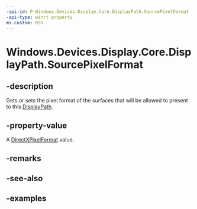 ```yaml
---
-api-id: P:Windows.Devices.Display.Core.DisplayPath.SourcePixelFormat
-api-type: winrt property
ms.custom: RS5
---
```


<!-- Property syntax.
public DirectXPixelFormat SourcePixelFormat { get;  set; }
-->

# Windows.Devices.Display.Core.DisplayPath.SourcePixelFormat

## -description
Gets or sets the pixel format of the surfaces that will be allowed to present to this [DisplayPath](displaypath.md).

## -property-value
A [DirectXPixelFormat](../windows.graphics.directx/directxpixelformat.md) value.

## -remarks

## -see-also

## -examples
